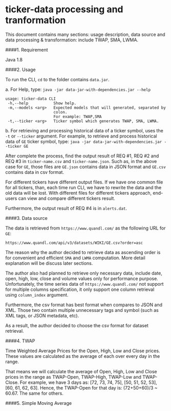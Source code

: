 ticker-data processing and tranformation
=====

This document contains many sections: usage description, data source and data processing & transformation: include TWAP, SMA, LWMA.


####1. Requirement

Java 1.8


####2. Usage

To run the CLI, `cd` to the folder contains `data.jar`.

a. For Help, type:
`java -jar data-jar-with-dependencies.jar --help`

```
usage: ticker-data CLI
 -h,--help           Show help.
 -m,--models <arg>   Expected models that will generated, separated by
                     colon.
                     For example: TWAP,SMA
 -t,--ticker <arg>   Ticker symbol which generates TWAP, SMA, LWMA.
```

b. For retrieving and processing historical data of a ticker symbol, uses the `-t` or `--ticker` argument. For example, to retrieve and process historical data of `GE` ticker symbol, type: 
`java -jar data-jar-with-dependencies.jar --ticker GE`

After complete the process, find the output result of REQ #1, REQ #2 and REQ #3 in `ticker-name.csv` and `ticker-name.json`. Such as, in the above case for `GE`, those files are `GE.json` contains data in JSON format and `GE.csv` contains data in csv format.

For different tickers have different output files. If we have one common file for all tickers, than, each time run CLI, we have to rewrite the data and the old data will be lost. With different files for different tickers approach, end-users can view and compare different tickers result. 

Furthermore, the output result of REQ #4 is in `alerts.dat`.

####3. Data source

The data is retrieved from `https://www.quandl.com/` as the following URL for `GE`:

`https://www.quandl.com/api/v3/datasets/WIKI/GE.csv?order=asc`

The reason why the author decided to retrieve data as ascending order is for convenient and efficient `SMA` and `LWMA` computation. More detail explanation will be discuss later sections.

The author also had planned to retrieve only necessary data, include date, open, high, low, close and volume values only for performance purpose. Unfortunately, the time series data of `https://www.quandl.com/` not support for multiple columns specification, it only support one column retrieval using `column_index` argument.

Furthermore, the csv format has best format when compares to JSON and XML. Those two contain multiple unnecessary tags and symbol (such as XML tags, or JSON metadata, etc).

As a result, the author decided to choose the csv format for dataset retrieval.

####4. TWAP

Time Weighted Average Prices for the Open, High, Low and Close prices. These values are calculated as the average of each over every day in the range. 

That means we will calculate the average of Open, High, Low and Close prices in the range as TWAP-Open, TWAP-High, TWAP-Low and TWAP-Close. For example, we have 3 days as: [72, 73, 74, 75], [50, 51, 52, 53], [60, 61, 62, 63]. Hence, the TWAP-Open for that day is: (72+50+60)/3 ~ 60.67. The same for others.

####5. Simple Moving Average

